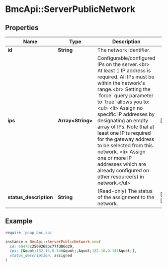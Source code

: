 # BmcApi::ServerPublicNetwork

## Properties

| Name | Type | Description | Notes |
| ---- | ---- | ----------- | ----- |
| **id** | **String** | The network identifier. |  |
| **ips** | **Array&lt;String&gt;** | Configurable/configured IPs on the server.&lt;br&gt; At least 1 IP address is required. All IPs must be within the network&#39;s range.&lt;br&gt; Setting the &#x60;force&#x60; query parameter to &#x60;true&#x60; allows you to:&lt;ul&gt; &lt;li&gt; Assign no specific IP addresses by designating an empty array of IPs. Note that at least one IP is required for the gateway address to be selected from this network. &lt;li&gt; Assign one or more IP addresses which are already configured on other resource(s) in network.&lt;/ul&gt; | [optional] |
| **status_description** | **String** | (Read-only) The status of the assignment to the network. | [optional][readonly] |

## Example

```ruby
require 'pnap_bmc_api'

instance = BmcApi::ServerPublicNetwork.new(
  id: 60473c2509268bc77fd06d29,
  ips: [&quot;182.16.0.146&quot;,&quot;182.16.0.147&quot;],
  status_description: assigned
)
```

